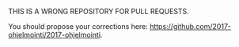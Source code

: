 THIS IS A WRONG REPOSITORY FOR PULL REQUESTS.

You should propose your corrections here: https://github.com/2017-ohjelmointi/2017-ohjelmointi.
